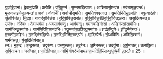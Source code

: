 

  
य॒ज्ञोदे॒वानां॑। दे॒वानां॒प्रति॑। प्रत्ये॑ति। ए॒ति॒सु॒म्नं। सु॒म्नमादि॑त्यासः। आदि॑त्यासो॒भव॑त। भव॑तामृळ॒यन्तः॑। मृ॒ळ॒यन्त॒इति॑मृ॒ळ॒यन्तः॑॥ आवः॑। वो॒र्वाची॑। अ॒र्वाची॑सुम॒तिः। सु॒म॒तिर्व॑ववृत्यात्। सु॒म॒तिरिति॑सु॒ऽम॒तिः। व॒वृ॒त्यादं॒होः। अं॒होश्चि॑त्। चि॒द्या। याव॑रिवो॒वित्त॑रा। व॒रि॒वो॒वित्त॒रास॑त्। व॒रि॒वो॒वित्त॒रेति॑व॒रि॒वो॒वित्ऽत॑रा। अस॒दित्यस॑त्॥  
उप॑नः। नो॒दे॒वाः। दे॒वाअव॑सा। अव॒साग॑मन्तु। आग॑मन्तु। ग॒म॒न्त्वङ्गि॑रसां। अङ्गि॑रसां॒साम॑भिः। साम॑भिस्तू॒यमा॑नाः। साम॑भि॒रिति॒साम॑ऽभिः। स्तू॒यमा॑ना॒इति॑स्तू॒यमा॑नाः॥ इन्द्र॑इन्द्रि॒यैः। इ॒न्द्रि॒यैर्म॒रुतः॑। म॒रुतो॑म॒रुद्भिः॑। म॒रुद्भि॑रादि॒त्यैः। म॒रुद्भि॒रिति॑म॒रुत्ऽभिः॑। आ॒दित्यैर्नः॑। नो॒अदि॑तिः। अदि॑ति॒श्शर्म॑। शर्म॑यंसतु। यं॒स॒दिति॑यंसतु॥  
त्नः॑। न॒इन्द्रः॑। इन्द्र॒स्तत्। तद्वरु॑णः। वरु॑ण॒स्तत्। तद॒ग्निः। अ॒ग्निस्तत्। तद॑र्य॒मा। अ॒र्य॒मातत्। तत्स॑वि॒ता। स॒वि॒ताचनः॑। चनो॑धात्। धा॒दिति॑धात्॥ त्नो॑मि॒त्रोवरु॑णॊमामहन्ता॒मदि॑ति॒स्सिन्धुः॑पृथि॒वी उ॒तद्यौः॥ 25 ॥  
